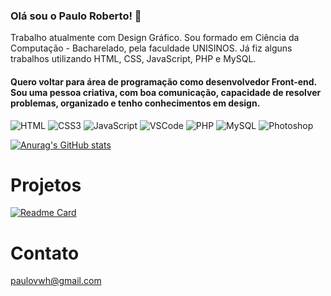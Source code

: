 ### Olá sou o Paulo Roberto! 👋

Trabalho atualmente com Design Gráfico.
Sou formado em Ciência da Computação - Bacharelado, pela faculdade UNISINOS.
Já fiz alguns trabalhos utilizando HTML, CSS, JavaScript, PHP e MySQL.
#### Quero voltar para área de programação como desenvolvedor Front-end. Sou uma pessoa criativa, com boa comunicação, capacidade de resolver problemas, organizado e tenho conhecimentos em design.

![HTML](https://img.shields.io/badge/HTML5-E34F26?style=for-the-badge&logo=html5&logoColor=white)
![CSS3](https://img.shields.io/badge/CSS3-1572B6?style=for-the-badge&logo=css3&logoColor=white)
![JavaScript](https://img.shields.io/badge/JavaScript-323330?style=for-the-badge&logo=javascript&logoColor=F7DF1E)
![VSCode](https://img.shields.io/badge/VSCode-0078D4?style=for-the-badge&logo=visual%20studio%20code&logoColor=white)
![PHP](https://img.shields.io/badge/PHP-777BB4?style=for-the-badge&logo=php&logoColor=white)
![MySQL](https://img.shields.io/badge/MySQL-005C84?style=for-the-badge&logo=mysql&logoColor=white)
![Photoshop](https://img.shields.io/badge/Adobe%20Photoshop-31A8FF?style=for-the-badge&logo=Adobe%20Photoshop&logoColor=black)

[![Anurag's GitHub stats](https://github-readme-stats.vercel.app/api?username=paulorlsouza&theme=tokyonight)](https://github.com/anuraghazra/github-readme-stats)

# Projetos

[![Readme Card](https://github-readme-stats.vercel.app/api/pin/?username=paulorlsouza&repo=paulorlsouza.github.io)](https://github.com/anuraghazra/github-readme-stats)

# Contato

paulovwh@gmail.com
